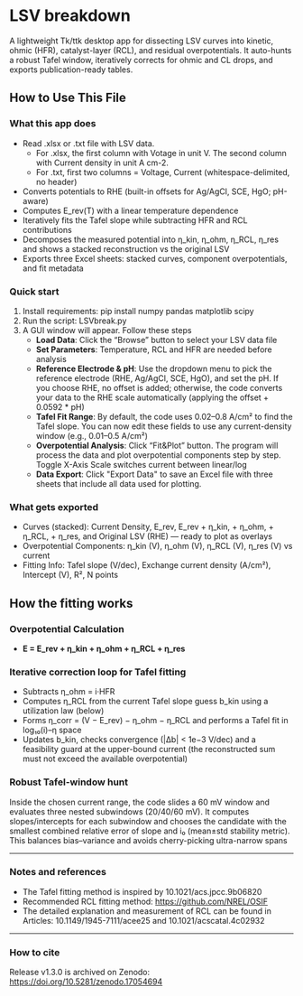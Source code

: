 # LSV breakdown
A lightweight Tk/ttk desktop app for dissecting LSV curves into kinetic, ohmic (HFR), catalyst-layer (RCL), and residual overpotentials. It auto-hunts a robust Tafel window, iteratively corrects for ohmic and CL drops, and exports publication-ready tables.
## How to Use This File

### What this app does

- Read .xlsx or .txt file with LSV data.
   - For .xlsx, the first column with Votage in unit V. The second column with Current density in unit A cm-2.
   - For .txt, first two columns = Voltage, Current (whitespace-delimited, no header)
- Converts potentials to RHE (built-in offsets for Ag/AgCl, SCE, HgO; pH-aware)
- Computes E_rev(T) with a linear temperature dependence
- Iteratively fits the Tafel slope while subtracting HFR and RCL contributions
- Decomposes the measured potential into η_kin, η_ohm, η_RCL, η_res and shows a stacked reconstruction vs the original LSV
- Exports three Excel sheets: stacked curves, component overpotentials, and fit metadata 

### Quick start
1. Install requirements: pip install numpy pandas matplotlib scipy
2. Run the script: LSVbreak.py
3. A GUI window will appear. Follow these steps
   - **Load Data**: Click the “Browse” button to select your LSV data file
   - **Set Parameters**: Temperature, RCL and HFR are needed before analysis
   - **Reference Electrode & pH**: Use the dropdown menu to pick the reference electrode (RHE, Ag/AgCl, SCE, HgO), and set the pH. If you choose RHE, no offset is added; otherwise, the code converts your data to the RHE scale automatically (applying the offset + 0.0592 * pH)
   - **Tafel Fit Range**: By default, the code uses 0.02–0.8 A/cm² to find the Tafel slope. You can now edit these fields to use any current-density window (e.g., 0.01–0.5 A/cm²)
   - **Overpotential Analysis**: Click “Fit&Plot” button. The program will process the data and plot overpotential components step by step. Toggle X-Axis Scale switches current between linear/log
   - **Data Export**: Click "Export Data" to save an Excel file with three sheets that include all data used for plotting.

### What gets exported
- Curves (stacked): Current Density, E_rev, E_rev + η_kin, + η_ohm, + η_RCL, + η_res, and Original LSV (RHE) — ready to plot as overlays
- Overpotential Components: η_kin (V), η_ohm (V), η_RCL (V), η_res (V) vs current
- Fitting Info: Tafel slope (V/dec), Exchange current density (A/cm²), Intercept (V), R², N points

## How the fitting works

### Overpotential Calculation
- **E = E_rev + η_kin + η_ohm + η_RCL + η_res**

### Iterative correction loop for Tafel fitting
- Subtracts η_ohm = i·HFR
- Computes η_RCL from the current Tafel slope guess b_kin using a utilization law (below)
- Forms η_corr = (V − E_rev) − η_ohm − η_RCL and performs a Tafel fit in log₁₀(i)–η space
- Updates b_kin, checks convergence (|Δb| < 1e−3 V/dec) and a feasibility guard at the upper-bound current (the reconstructed sum must not exceed the available overpotential)

### Robust Tafel-window hunt
Inside the chosen current range, the code slides a 60 mV window and evaluates three nested subwindows (20/40/60 mV). It computes slopes/intercepts for each subwindow and chooses the candidate with the smallest combined relative error of slope and i₀ (mean±std stability metric). This balances bias–variance and avoids cherry-picking ultra-narrow spans

---
### Notes and references
- The Tafel fitting method is inspired by 10.1021/acs.jpcc.9b06820
- Recommended RCL fitting method: https://github.com/NREL/OSIF
- The detailed explanation and measurement of RCL can be found in Articles: 10.1149/1945-7111/acee25 and 10.1021/acscatal.4c02932

---
### How to cite
Release v1.3.0 is archived on Zenodo:
https://doi.org/10.5281/zenodo.17054694

